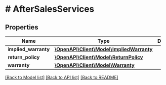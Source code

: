 # # AfterSalesServices

## Properties

Name | Type | Description | Notes
------------ | ------------- | ------------- | -------------
**implied_warranty** | [**\OpenAPI\Client\Model\ImpliedWarranty**](ImpliedWarranty.md) |  | [optional]
**return_policy** | [**\OpenAPI\Client\Model\ReturnPolicy**](ReturnPolicy.md) |  | [optional]
**warranty** | [**\OpenAPI\Client\Model\Warranty**](Warranty.md) |  | [optional]

[[Back to Model list]](../../README.md#models) [[Back to API list]](../../README.md#endpoints) [[Back to README]](../../README.md)

